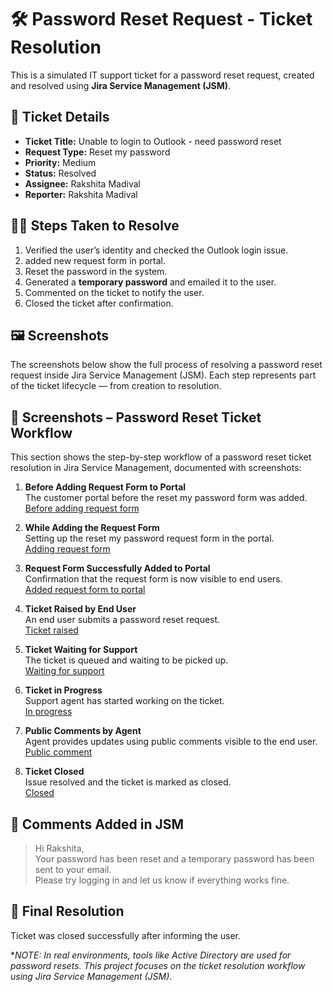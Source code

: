 # 🛠️ Password Reset Request - Ticket Resolution

This is a simulated IT support ticket for a password reset request, created and resolved using **Jira Service Management (JSM)**.

## 🧾 Ticket Details

- **Ticket Title:** Unable to login to Outlook - need password reset  
- **Request Type:** Reset my password  
- **Priority:** Medium  
- **Status:** Resolved  
- **Assignee:** Rakshita Madival  
- **Reporter:** Rakshita Madival  

## 🧑‍💻 Steps Taken to Resolve

1. Verified the user’s identity and checked the Outlook login issue.
2. added new  request form in portal. 
3. Reset the password in the system.
4. Generated a **temporary password** and emailed it to the user.
5. Commented on the ticket to notify the user.
6. Closed the ticket after confirmation.

## 🖼️ Screenshots

The screenshots below show the full process of resolving a password reset request inside Jira Service Management (JSM). Each step represents part of the ticket lifecycle — from creation to resolution.
## 📸 Screenshots – Password Reset Ticket Workflow

This section shows the step-by-step workflow of a password reset ticket resolution in Jira Service Management, documented with screenshots:

1. **Before Adding Request Form to Portal**  
   The customer portal before the reset my password form was added.  
   [Before adding request form](https://github.com/rakshita-madival/JSM-resolved-tickets-practice/blob/b0172545aa0c62c4faf9d568090cb0ec4f1c5807/password-reset-ticket/before-adding-request-form.png)

2. **While Adding the Request Form**  
   Setting up the reset my password request form in the portal.  
   [Adding request form](https://github.com/rakshita-madival/JSM-resolved-tickets-practice/blob/da2a2170d0e297f312dad31246b8b5370c7cf1ff/password-reset-ticket/adding-request-form-in-portal.png)

3. **Request Form Successfully Added to Portal**  
   Confirmation that the request form is now visible to end users.  
   [Added request form to portal](https://github.com/rakshita-madival/JSM-resolved-tickets-practice/blob/da2a2170d0e297f312dad31246b8b5370c7cf1ff/password-reset-ticket/added-request-form-in-portal.png)

4. **Ticket Raised by End User**  
   An end user submits a password reset request.  
   [Ticket raised](https://github.com/rakshita-madival/JSM-resolved-tickets-practice/blob/15fa6838697c3b2c0f269826bdfe302af45e32ea/password-reset-ticket/ticket-raised.png)

5. **Ticket Waiting for Support**  
   The ticket is queued and waiting to be picked up.  
   [Waiting for support](https://github.com/rakshita-madival/JSM-resolved-tickets-practice/blob/1650fb7a281e0221ecbc59c932385f505ec3aa8b/password-reset-ticket/agent-view.png)

6. **Ticket in Progress**  
   Support agent has started working on the ticket.  
   [In progress](https://github.com/rakshita-madival/JSM-resolved-tickets-practice/blob/9ab0a550621ae93c045317632a3d74de2b8c786b/password-reset-ticket/in-progress.png)

7. **Public Comments by Agent**  
   Agent provides updates using public comments visible to the end user.  
   [Public comment](https://github.com/rakshita-madival/JSM-resolved-tickets-practice/blob/67e28a9d60d6974eab5e659d4c79af3bb15cda91/password-reset-ticket/public-comment.png)

8. **Ticket Closed**  
   Issue resolved and the ticket is marked as closed.  
   [Closed](https://github.com/rakshita-madival/JSM-resolved-tickets-practice/blob/97a8bc9c5e476b511201666c015a35f8494a30fe/password-reset-ticket/closed.png)

## 💬 Comments Added in JSM

> Hi Rakshita,  
> Your password has been reset and a temporary password has been sent to your email.  
> Please try logging in and let us know if everything works fine.  

## 🏁 Final Resolution

Ticket was closed successfully after informing the user.

**NOTE: In real environments, tools like Active Directory are used for password resets. This project focuses on the ticket resolution workflow using Jira Service Management (JSM).*


